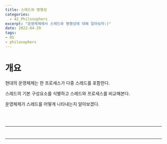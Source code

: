 ```yaml
---
title: 스레드와 병행성
categories: 
  - 42_Philosophers
excerpt: "운영체제에서 스레드와 병행성에 대해 알아보자:)"
date: 2022-04-29
tags:
- OS
- philosophers
---
```


# 개요

현대의 운영체제는 한 프로세스가 다중 스레드를 포함한다.

스레드의 기본 구성요소를 식별하고 스레드와 프로세스를 비교해본다.

운영체제가 스레드를 어떻게 나타내는지 알아보겠다.

<br />
<br />

---

#
---
